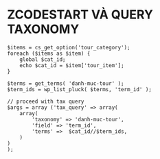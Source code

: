# ZCODESTART VÀ QUERY TAXONOMY
	$items = cs_get_option('tour_category');
	foreach ($items as $item) {
		global $cat_id;
		echo $cat_id = $item['tour_item'];
	}

	$terms = get_terms( 'danh-muc-tour' ); 
	$term_ids = wp_list_pluck( $terms, 'term_id' );

	// proceed with tax query
	$args = array ('tax_query' => array(
	    array(
	        'taxonomy' => 'danh-muc-tour',
	        'field' => 'term_id',
	        'terms' =>  $cat_id//$term_ids,
	    )
	)
	);
